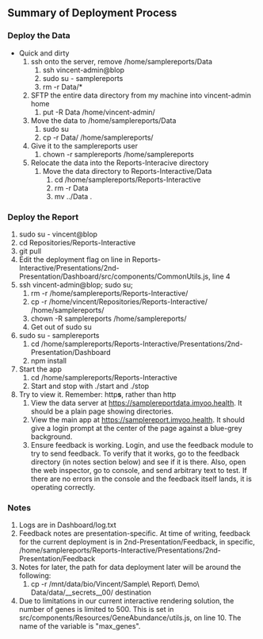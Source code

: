 ## Summary of Deployment Process

### Deploy the Data
- Quick and dirty
    1. ssh onto the server, remove /home/samplereports/Data
        1. ssh vincent-admin@blop
        2. sudo su - samplereports
        3. rm -r Data/*
    2. SFTP the entire data directory from my machine into vincent-admin home
        1. put -R Data /home/vincent-admin/ 
    3. Move the data to /home/samplereports/Data
        1. sudo su
        2. cp -r Data/ /home/samplereports/
    4. Give it to the samplereports user
        1. chown -r samplereports /home/samplereports
    5. Relocate the data into the Reports-Interacive directory
        1. Move the data directory to Reports-Interactive/Data
            1. cd /home/samplereports/Reports-Interactive
            2. rm -r Data
            3. mv ../Data .        

### Deploy the Report
1. sudo su - vincent@blop
2. cd Repositories/Reports-Interactive
3. git pull
3. Edit the deployment flag on line in Reports-Interactive/Presentations/2nd-Presentation/Dashboard/src/components/CommonUtils.js, line 4
4. ssh vincent-admin@blop; sudo su;
    1. rm -r /home/samplereports/Reports-Interactive/
    2. cp -r /home/vincent/Repositories/Reports-Interactive/ /home/samplereports/
    3. chown -R samplereports /home/samplereports/
    4. Get out of sudo su
5. sudo su - samplereports
    1. cd /home/samplereports/Reports-Interactive/Presentations/2nd-Presentation/Dashboard
    2. npm install
7. Start the app
    1. cd /home/samplereports/Reports-Interactive
    2. Start and stop with ./start and ./stop
7. Try to view it. Remember: http**s**, rather than http
    1. View the data server at https://samplereportdata.imyoo.health. It should be a plain page showing directories. 
    2. View the main app at https://samplereport.imyoo.health. It should give a login prompt at the center of the page against a blue-grey background. 
    3. Ensure feedback is working. Login, and use the feedback module to try to send feedback. To verify that it works, go to the feedback directory (in notes section below) and see if it is there. Also, open the web inspector, go to console, and send arbitrary text to test. If there are no errors in the console and the feedback itself lands, it is operating correctly. 


### Notes
1. Logs are in Dashboard/log.txt
2. Feedback notes are presentation-specific. At time of writing, feedback for the current deployment is in 2nd-Presentation/Feedback, in specific, /home/samplereports/Reports-Interactive/Presentations/2nd-Presentation/Feedback
3. Notes for later, the path for data deployment later will be around the following:
    1. cp -r /mnt/data/bio/Vincent/Sample\ Report\ Demo\ Data/data/__secrets__00/ destination
4. Due to limitations in our current interactive rendering solution, the number of genes is limited to 500. This is set in src/components/Resources/GeneAbundance/utils.js, on line 10. The name of the variable is "max_genes". 
